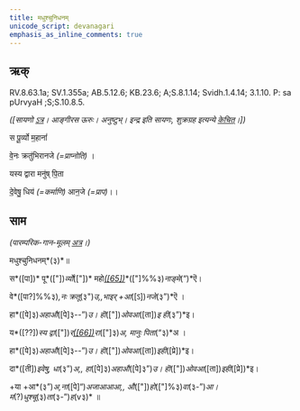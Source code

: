 ```yaml
---
title: मधुश्चुनिधनम्  
unicode_script: devanagari  
emphasis_as_inline_comments: true
---   
```


## ऋक्

RV.8.63.1a; SV.1.355a; AB.5.12.6; KB.23.6; A;S.8.1.14; Svidh.1.4.14; 3.1.10. P: sa pUrvyaH ;S;S.10.8.5.

*([सायणो [ऽत्र](https://www.google.com/url?q=https://archive.org/stream/RgVedaWithSayanasCommentaryPart3/rv_sayanabhasya_part3%23page/n911/mode/2up&sa=D&ust=1542425956405000)। आङ्गीरस ऊरुः। अनुष्टुभ्। इन्द्र इति सायणः, शुक्रग्रह इत्यन्ये [केचित्](https://www.google.com/url?q=https://twitter.com/kashcit/status/1014886758918512640&sa=D&ust=1542425956405000)।])*

स पू॒र्व्यो म॒हानां॑

वे॒नः क्रतु॑भिरानजे *(=प्राप्नोति)* ।

यस्य द्वारा मनु॑ष् पि॒ता

दे॒वेषु॒ धिय॑ *(=कर्माणि)* आन॒जे *(=प्राप)*।।

## साम

*(पारम्परिक-गान-मूलम् [अत्र](https://www.google.com/url?q=https://archive.org/stream/sAmaveda-jaiminIya-paravastu-paramparA-docs/VIVAAHA%2520UPANAYANA%2520SAAMAANI%23page/n2/mode/1up&sa=D&ust=1542425956407000)।)*

मधुश्चुनिधनम्*(३)*॥

स*([पा])* पू*(["])*र्व्यो*(["])* महो[*([65])*](#ftnt65)*(["]%%३)*नाङ्मे*(“)*ऎ।

वे*([पा?]%%३)*,नः क्रतू*(३")*उ,,भाइर् +आ*([ऽ])*नजे*(३”)*ऎ ।

हा*([पे]३)*अहाऔ*([पे]३--”)*उ। हॊ*(["])*ओवआ*([ता])*इ ही*(३”)*इ।

य*([??])*स्य द्वा*(["])*र[*([66])*](#ftnt66)रा*(["]३)*अ, मानुः पिता*(“३)*अ ।

हा*([पे]३)*अहाऔ*([पे]३--”)*उ।  हॊ*(["])*ओवआ*([ता])*इही*([प्रे])*इ।

दा*([ती])*इवेषु, धा*(३”)*अ,, हा*([पे]३)*अहाऔ*([पे]३”)*उ।  हॊ*(["])*ओवआ*([ता])*इही*([प्रे])*इ।

+या +आ*(३”)*अ,ना*([पे]“)*अजाआआआ,, औ*(["])*हो*(["]%३)*वा*(३-”)*आ।  म*(?)*धुश्चू*(३)*ता*(३-”)*ह*(v३)* ॥